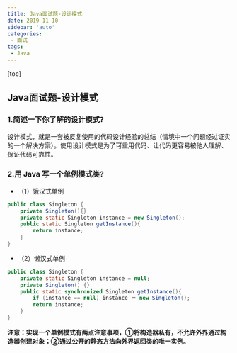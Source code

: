 ```yaml
---
title: Java面试题-设计模式
date: 2019-11-10
sidebar: 'auto'
categories:
 - 面试
tags:
 - Java
---
```


[toc]

## Java面试题-设计模式

### 1.简述一下你了解的设计模式?
设计模式，就是一套被反复使用的代码设计经验的总结（情境中一个问题经过证实的一个解决方案）。使用设计模式是为了可重用代码、让代码更容易被他人理解、保证代码可靠性。

### 2.用 Java 写一个单例模式类?

* （1）饿汉式单例
```java
public class Singleton {
	private Singleton(){}
	private static Singleton instance = new Singleton();
	public static Singleton getInstance(){
		return instance;
	}
}
```
* （2）懒汉式单例
```java
public class Singleton {
	private static Singleton instance = null;
	private Singleton() {}
	public static synchronized Singleton getInstance(){
		if (instance == null) instance ＝ new Singleton();
		return instance;
	}
}
```

**注意：实现一个单例模式有两点注意事项，①将构造器私有，不允许外界通过构造器创建对象；②通过公开的静态方法向外界返回类的唯一实例。**
